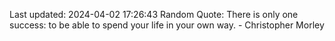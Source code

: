 Last updated: 2024-04-02 17:26:43
Random Quote: There is only one success: to be able to spend your life in your own way. - Christopher Morley
